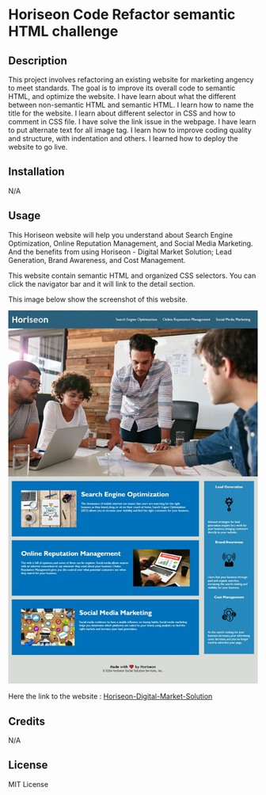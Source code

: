 # Horiseon Code Refactor semantic HTML challenge

## Description

This project involves refactoring an existing website for marketing angency to meet standards. The goal is to improve its overall code to semantic HTML, and optimize the website.
I have learn about what the different between non-semantic HTML and semantic HTML. 
I learn how to name the title for the website. I learn about different selector in CSS and how to comment in CSS file. I have solve the link issue in the webpage. I have learn to put alternate text for all image tag. I learn how to improve coding quality and structure, with indentation and others. I learned how to deploy the website to go live.

## Installation

N/A

## Usage

This Horiseon website will help you understand about Search Engine Optimization, Online Reputation Management, and Social Media Marketing. And the benefits from using Horiseon - Digital Market Solution; Lead Generation, Brand Awareness, and Cost Management.

This website contain semantic HTML and organized CSS selectors.
You can click the navigator bar and it will link to the detail section.

This image below show the screenshot of this website.

![Horiseon-Digital-Market-Screenshot](assets/images/Screenshot-Fon-Horiseon-01.JPG)

Here the link to the website : 
[Horiseon-Digital-Market-Solution](https://fonknp.github.io/Fon-01-SEO-Semantic-HTML-Refactor/)

## Credits

N/A

## License

MIT License
